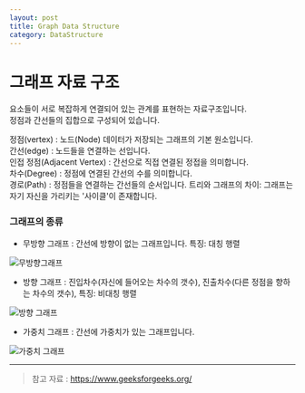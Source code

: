 ```yaml
---
layout: post
title: Graph Data Structure
category: DataStructure
---
```

# 그래프 자료 구조

요소들이 서로 복잡하게 연결되어 있는 관계를 표현하는 자료구조입니다.   
정점과 간선들의 집합으로 구성되어 있습니다.    
   
정점(vertex) : 노드(Node) 데이터가 저장되는 그래프의 기본 원소입니다.   
간선(edge) : 노드들을 연결하는 선입니다.   
인접 정점(Adjacent Vertex) : 간선으로 직접 연결된 정접을 의미합니다.   
차수(Degree) : 정점에 연결된 간선의 수를 의미합니다.   
경로(Path) : 정점들을 연결하는 간선들의 순서입니다.
트리와 그래프의 차이: 그래프는 자기 자신을 가리키는 '사이클'이 존재합니다.

### 그래프의 종류

* 무방향 그래프 : 간선에 방향이 없는 그래프입니다. 특징: 대칭 행렬

![무방향그래프](https://media.geeksforgeeks.org/wp-content/uploads/20230727130331/Undirected_to_Adjacency_matrix.png)    

* 방향 그래프 : 진입차수(자신에 들어오는 차수의 갯수), 진출차수(다른 정점을 향하는 차수의 갯수), 특징: 비대칭 행렬

![방향 그래프](https://media.geeksforgeeks.org/wp-content/uploads/20230727130528/Directed_to_Adjacency_matrix.png)    

* 가중치 그래프 : 간선에 가중치가 있는 그래프입니다.

![가중치 그래프](https://media.geeksforgeeks.org/wp-content/uploads/20220519165117/weightedgraph.png)    


___
> 참고 자료 : https://www.geeksforgeeks.org/
